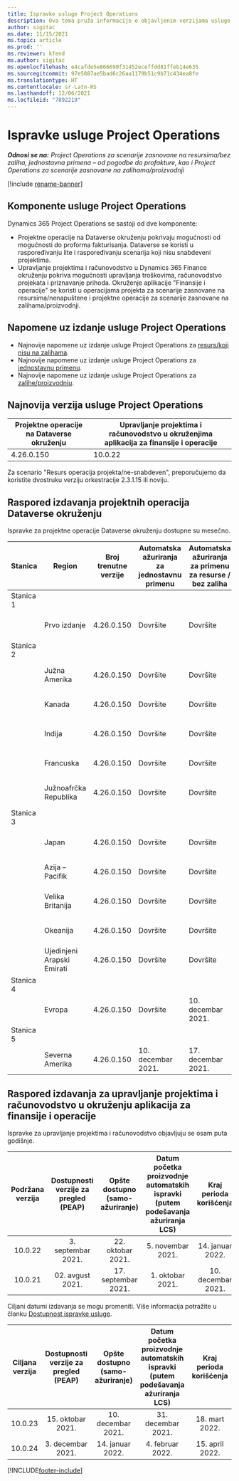 ```yaml
---
title: Ispravke usluge Project Operations
description: Ova tema pruža informacije o objavljenim verzijama usluge Dynamics 365 Project Operations.
author: sigitac
ms.date: 11/15/2021
ms.topic: article
ms.prod: ''
ms.reviewer: kfend
ms.author: sigitac
ms.openlocfilehash: e4cafde5e866690f31452eceffdd81ffeb14e635
ms.sourcegitcommit: 97e5887ae5bad6c26aa1179b51c9b71c434ea8fe
ms.translationtype: HT
ms.contentlocale: sr-Latn-RS
ms.lasthandoff: 12/06/2021
ms.locfileid: "7892219"
---
```

# <a name="project-operations-updates"></a>Ispravke usluge Project Operations

_**Odnosi se na:** Project Operations za scenarije zasnovane na resursima/bez zaliha, jednostavna primena – od pogodbe do profakture, kao i Project Operations za scenarije zasnovane na zalihama/proizvodnji_

[!include [rename-banner](~/includes/cc-data-platform-banner.md)]

## <a name="project-operations-components"></a>Komponente usluge Project Operations

Dynamics 365 Project Operations se sastoji od dve komponente:

- Projektne operacije na Dataverse okruženju pokrivaju mogućnosti od mogućnosti do proforma fakturisanja. Dataverse se koristi u raspoređivanju lite i raspoređivanju scenarija koji nisu snabdeveni projektima.
- Upravljanje projektima i računovodstvo u Dynamics 365 Finance okruženju pokriva mogućnosti upravljanja troškovima, računovodstvo projekata i priznavanje prihoda. Okruženje aplikacije "Finansije i operacije" se koristi u operacijama projekta za scenarije zasnovane na resursima/nenapuštene i projektne operacije za scenarije zasnovane na zalihama/proizvodnji.

## <a name="project-operations-release-notes"></a>Napomene uz izdanje usluge Project Operations
- Najnovije napomene uz izdanje usluge Project Operations za [resurs/koji nisu na zalihama](whats-new-nov-2021-resource-based.md).
- Najnovije napomene uz izdanje usluge Project Operations za [jednostavnu primenu](../pro/whats-new/whats-new-nov-2021-lite.md).
- Najnovije napomene uz izdanje usluge Project Operations za [zalihe/proizvodnju](../prod-pma/whats-new/whats-new-oct-2021-stocked.md).

## <a name="project-operations-latest-version"></a>Najnovija verzija usluge Project Operations

| Projektne operacije na Dataverse okruženju | Upravljanje projektima i računovodstvo u okruženjima aplikacija za finansije i operacije | 
| --- | --- |
| 4.26.0.150 | 10.0.22 |

Za scenario "Resurs operacija projekta/ne-snabdeven", preporučujemo da koristite dvostruku verziju orkestracije 2.3.1.15 ili noviju.

## <a name="release-schedule-for-project-operations-on-dataverse-environment"></a>Raspored izdavanja projektnih operacija Dataverse okruženju

Ispravke za projektne operacije Dataverse okruženju dostupne su mesečno. 

| Stanica | Region | Broj trenutne verzije | Automatska ažuriranja za jednostavnu primenu | Automatska ažuriranja za primenu za resurse / bez zaliha | Broj sledeće verzije | Datum opšte dostupnosti sledeće verzije |
|-----------|-----------------------|-----------------|--------------------|---------------------|---------------------|---------------------|
| Stanica 1 |   &nbsp;              |    &nbsp;       | &nbsp;             |      &nbsp;         |      &nbsp;         |      &nbsp;         |
|   &nbsp;  | Prvo izdanje         |  4.26.0.150     | Dovršite           | Dovršite            | TBD                 | 06. decembar 2021.   |
| Stanica 2 |   &nbsp;              |    &nbsp;       | &nbsp;             |      &nbsp;         |      &nbsp;         |      &nbsp;         |
|   &nbsp;  | Južna Amerika         |  4.26.0.150     | Dovršite           | Dovršite            | TBD                 | 06. decembar 2021.   |
|   &nbsp;  | Kanada                |  4.26.0.150     | Dovršite           | Dovršite            | TBD                 | 06. decembar 2021.   |
|   &nbsp;  | Indija                 |  4.26.0.150     | Dovršite           | Dovršite            | TBD                 | 06. decembar 2021.   |
|   &nbsp;  | Francuska                |  4.26.0.150     | Dovršite           | Dovršite            | TBD                 | 06. decembar 2021.   |
|   &nbsp;  | Južnoafrčka Republika          |  4.26.0.150     | Dovršite           | Dovršite            | TBD                 | 06. decembar 2021.   |
| Stanica 3 |      &nbsp;           |     &nbsp;      |     &nbsp;         |      &nbsp;         |      &nbsp;         |      &nbsp;         |
|   &nbsp;  | Japan                 |  4.26.0.150     | Dovršite           | Dovršite            | TBD                 | 10. decembar 2021.   |
|   &nbsp;  | Azija – Pacifik          |  4.26.0.150     | Dovršite           | Dovršite            | TBD                 | 10. decembar 2021.   |
|   &nbsp;  | Velika Britanija         |  4.26.0.150     | Dovršite           | Dovršite            | TBD                 | 10. decembar 2021.   |
|   &nbsp;  | Okeanija               |  4.26.0.150     | Dovršite           | Dovršite            | TBD                 | 10. decembar 2021.   |
|   &nbsp;  | Ujedinjeni Arapski Emirati  |  4.26.0.150     | Dovršite           | Dovršite            | TBD                 | 10. decembar 2021.   |
| Stanica 4 |     &nbsp;            |     &nbsp;      |     &nbsp;         |      &nbsp;         |      &nbsp;         |      &nbsp;         |
|   &nbsp;  | Evropa                |  4.26.0.150     | Dovršite           | 10. decembar 2021.   | TBD                 | 17. decembar 2021.   |
| Stanica 5 |     &nbsp;            |     &nbsp;      |     &nbsp;         |      &nbsp;         |      &nbsp;         |      &nbsp;         |
|   &nbsp;  | Severna Amerika         |  4.26.0.150     | 10. decembar 2021.  | 17. decembar 2021.   | TBD                 | 07. januar 2022.    |


## <a name="release-schedule-for-project-management-and-accounting-in-the-finance-and-operations-apps-environment"></a>Raspored izdavanja za upravljanje projektima i računovodstvo u okruženju aplikacija za finansije i operacije

Ispravke za upravljanje projektima i računovodstvo objavljuju se osam puta godišnje.

|Podržana verzija| Dostupnosti verzije za pregled (PEAP) | Opšte dostupno (samo-ažuriranje) | Datum početka proizvodnje automatskih ispravki (putem podešavanja ažuriranja LCS) |   Kraj perioda korišćenja   |
|:---------------:|:---------------------------:|:---------------------------------:|:--------------------------------------------------------------------:|:------------------:|
|     10.0.22     |      3. septembar 2021.      |        22. oktobar 2021.           |                          5. novembar 2021.                            | 14. januar 2022.   |
|    10.0.21      |         02. avgust 2021.     |           17. septembar 2021.      |                             1. oktobar 2021.                          |  10. decembar 2021. |


Ciljani datumi izdavanja se mogu promeniti. Više informacija potražite u članku [Dostupnost ispravke usluge](/dynamics365/fin-ops-core/fin-ops/get-started/public-preview-releases?toc=%2fdynamics365%2ffinance%2ftoc.json).

|Ciljana verzija | Dostupnosti verzije za pregled (PEAP) | Opšte dostupno (samo-ažuriranje) | Datum početka proizvodnje automatskih ispravki (putem podešavanja ažuriranja LCS) |   Kraj perioda korišćenja   |
|:---------------:|:---------------------------:|:---------------------------------:|:--------------------------------------------------------------------:|:------------------:|
|     10.0.23     |      15. oktobar 2021.       |        10. decembar 2021.          |                          31. decembar 2021.                           | 18. mart 2022.     |
|     10.0.24     |      3. decembar 2021.       |        14. januar 2022.           |                          4. februar 2022.                            | 15. april 2022.     |

[!INCLUDE[footer-include](../includes/footer-banner.md)]

